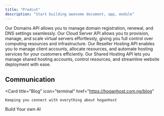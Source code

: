 ```yaml
---
title: "Prodcut"
description: "Start building awesome document, app, module"
---
```


<Columns cols={2}>
  <Card
    title="Domains"
    icon="pen-to-square"
    href="/development"
  >
    Our Domains API allows you to manage domain registration, renewal, and DNS settings seamlessly.
  </Card>
  <Card
    title="Cloud Server"
    icon="palette"
    href="/essentials/settings"
  >
    Our Cloud Server API allows you to provision, manage, and scale virtual servers effortlessly, giving you full control over computing resources and infrastructure.
  </Card>
    <Card
    title="Reseller"
    icon="map"
  >
    Our Reseller Hosting API enables you to manage client accounts, allocate resources, and automate hosting services for your customers efficiently.
  </Card>
  <Card
    title="Shared Hosting"
    icon="terminal"
  >
Our Shared Hosting API lets you manage shared hosting accounts, control resources, and streamline website deployment with ease.
  </Card>
</Columns>


## Communication

<Card
    title="Blog"
    icon="terminal"
    href="https://hoganhost.com.ng/blog"
  >
    Keeping you connect with everything about hoganhost
  </Card>
<Card
    title="AI"
    icon="terminal"
  >
    Build Your own AI
  </Card>
</Columns>




